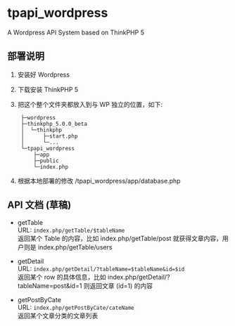 # tpapi_wordpress
A Wordpress API System based on ThinkPHP 5

## 部署说明
1. 安装好 Wordpress  
2. 下载安装 ThinkPHP 5  
3. 把这个整个文件夹都放入到与 WP 独立的位置，如下:

        ├─wordpress
        ├─thinkphp_5.0.0_beta
        │  └─thinkphp
        │      ├─start.php
        │      └─...
        └─tpapi_wordpress
            ├─app
            ├─public
            └─index.php

4. 根据本地部署的修改 /tpapi_wordpress/app/database.php 

## API 文档 (草稿)
- getTable  
URL: `index.php/getTable/$tableName`  
返回某个 Table 的内容，比如 index.php/getTable/post 就获得文章内容，用户则是 index.php/getTable/users

- getDetail  
URL: `index.php/getDetail/?tableName=$tableName&id=$id`  
返回某个 row 的具体信息，比如 index.php/getDetail/?tableName=post&id=1 则返回文章 (id=1) 的内容 

- getPostByCate  
URL: `index.php/getPostByCate/cateName`  
返回某个文章分类的文章列表